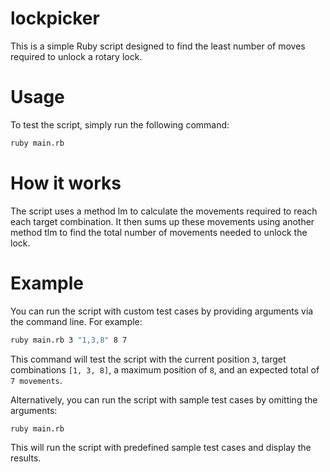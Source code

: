 # lockpicker
This is a simple Ruby script designed to find the least number of moves required to unlock a rotary lock.

# Usage
To test the script, simply run the following command:

```bash
ruby main.rb
```

# How it works
The script uses a method lm to calculate the movements required to reach each target combination. It then sums up these movements using another method tlm to find the total number of movements needed to unlock the lock.

# Example
You can run the script with custom test cases by providing arguments via the command line. For example:
```bash
ruby main.rb 3 "1,3,8" 8 7
```
This command will test the script with the current position ```3```, target combinations ```[1, 3, 8]```, a maximum position of ```8```, and an expected total of ```7 movements```.

Alternatively, you can run the script with sample test cases by omitting the arguments:
```bash
ruby main.rb
```
This will run the script with predefined sample test cases and display the results.
